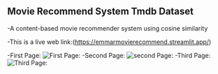 ## Movie Recommend System Tmdb Dataset

-A content-based movie recommender system using cosine similarity

-This is a live web link:(https://emmarmovierecommend.streamlit.app/)

-First Page:
![First Page:](https://github.com/user-attachments/assets/c5e09c8d-c916-40db-8e60-d396b13b7099)
-Second Page:
![second Page:](https://github.com/user-attachments/assets/19931c58-0039-4f2e-9fea-0cdc5560ad44)
-Third Page:
![Third Page:](https://github.com/user-attachments/assets/0c2147cd-da4e-4a48-91ed-9356fc1522e1)

